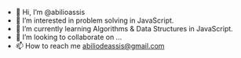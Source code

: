 - 👋 Hi, I’m @abilioassis
- 👀 I’m interested in problem solving in JavaScript.
- 🌱 I’m currently learning Algorithms & Data Structures in JavaScript.
- 💞️ I’m looking to collaborate on ...
- 📫 How to reach me abiliodeassis@gmail.com

<!---
abilioassis/abilioassis is a ✨ special ✨ repository because its `README.md` (this file) appears on your GitHub profile.
You can click the Preview link to take a look at your changes.
--->

